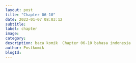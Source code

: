 ```yaml
---
layout: post 
title: "Chapter 06-10"
date: 2022-01-07 08:03:12
subtitle: 
label: chapter
image: 
category: 
description: baca komik  Chapter 06-10 bahasa indonesia 
author: Postkomik
blogId: 
---
```

